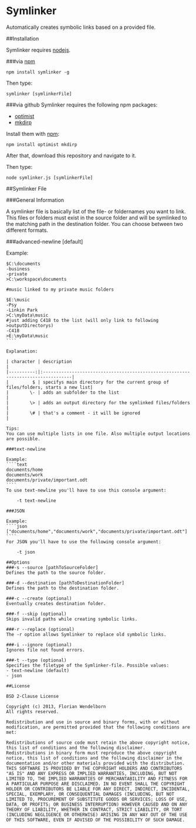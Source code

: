 Symlinker
=========

Automatically creates symbolic links based on a provided file.

##Installation

Symlinker requires [nodejs](http://nodejs.org/).

###via [npm](http://github.com/isaacs/npm)

    npm install symlinker -g

Then type:

    symlinker [symlinkerFile]

###via github
Symlinker requires the following npm packages:
- [optimist](https://github.com/substack/node-optimist)
- [mkdirp](https://github.com/substack/node-mkdirp)

Install them with [npm](http://github.com/isaacs/npm):

    npm install optimist mkdirp

After that, download this repository and navigate to it.

Then type:

    node symlinker.js [symlinkerFile]

##Symlinker File

###General Information

A symlinker file is basically list of the file- or foldernames you want to link. This files or folders must exist in the source folder and will be symlinked to the matching path in the destination folder. You can choose between two different formats.

###advanced-newline [default]

Example:
`````text
$C:\documents
-business
-private
>C:\workspace\documents

#music linked to my private music folders

$E:\music
-Psy
-Linkin Park
>C:\myData\music
#just adding C418 to the list (will only link to following >outputDirectorys)
-C418
>E:\myData\music
````

Explanation:

| character | description                                                                      |
|----------:|:---------------------------------------------------------------------------------|
|         $ | specifys main directory for the current group of files/folders, starts a new list|
|        \- | adds an subfolder to the list                                                    |
|        \> | adds an output directory for the symlinked files/folders                         |
|        \# | that's a comment - it will be ignored                                            |

Tips:
You can use multiple lists in one file. Also multiple output locations are possible.

###text-newline

Example:
````text
documents/home
documents/work
documents/private/important.odt
````
To use text-newline you'll have to use this console argument:

	-t text-newline

###JSON

Example:
````json
["documents/home","documents/work","documents/private/important.odt"]
````
For JSON you'll have to use the following console argument:

    -t json

##Options
###-s --source [pathToSourceFolder]
Defines the path to the source folder.

###-d --destination [pathToDestinationFolder]
Defines the path to the destination folder.

###-c --create (optional)
Eventually creates destination folder.

###-f --skip (optional)
Skips invalid paths while creating symbolic links.

###-r --replace (optional)
The -r option allows Symlinker to replace old symbolic links.

###-i --ignore (optional)
Ignores file not found errors.

###-t --type (optional)
Specifies the filetype of the Symlinker-file. Possible values:
- text-newline (default)
- json

##License

BSD 2-Clause License

Copyright (c) 2013, Florian Wendelborn
All rights reserved.

Redistribution and use in source and binary forms, with or without modification, are permitted provided that the following conditions are met:

Redistributions of source code must retain the above copyright notice, this list of conditions and the following disclaimer.
Redistributions in binary form must reproduce the above copyright notice, this list of conditions and the following disclaimer in the documentation and/or other materials provided with the distribution.
THIS SOFTWARE IS PROVIDED BY THE COPYRIGHT HOLDERS AND CONTRIBUTORS "AS IS" AND ANY EXPRESS OR IMPLIED WARRANTIES, INCLUDING, BUT NOT LIMITED TO, THE IMPLIED WARRANTIES OF MERCHANTABILITY AND FITNESS FOR A PARTICULAR PURPOSE ARE DISCLAIMED. IN NO EVENT SHALL THE COPYRIGHT HOLDER OR CONTRIBUTORS BE LIABLE FOR ANY DIRECT, INDIRECT, INCIDENTAL, SPECIAL, EXEMPLARY, OR CONSEQUENTIAL DAMAGES (INCLUDING, BUT NOT LIMITED TO, PROCUREMENT OF SUBSTITUTE GOODS OR SERVICES; LOSS OF USE, DATA, OR PROFITS; OR BUSINESS INTERRUPTION) HOWEVER CAUSED AND ON ANY THEORY OF LIABILITY, WHETHER IN CONTRACT, STRICT LIABILITY, OR TORT (INCLUDING NEGLIGENCE OR OTHERWISE) ARISING IN ANY WAY OUT OF THE USE OF THIS SOFTWARE, EVEN IF ADVISED OF THE POSSIBILITY OF SUCH DAMAGE.
